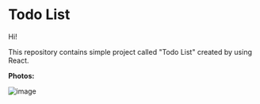 # Todo List
Hi!

This repository contains simple project called "Todo List" created by using React.

**Photos:**

![image](https://user-images.githubusercontent.com/72278818/159646791-77e1b6ed-176f-45ae-aeb8-4ea90b4a966d.png)



